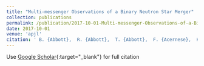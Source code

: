 ```yaml
---
title: "Multi-messenger Observations of a Binary Neutron Star Merger"
collection: publications
permalink: /publication/2017-10-01-Multi-messenger-Observations-of-a-Binary-Neutron-Star-Merger
date: 2017-10-01
venue: 'apjl'
citation: ' B. {Abbott},  R. {Abbott},  T. {Abbott},  F. {Acernese},  K. {Ackley},  C. {Adams},  T. {Adams},  P. {Addesso},  R. {Adhikari},  V. {Adya},  C. {Affeldt},  M. {Afrough},  B. {Agarwal},  M. {Agathos},  K. {Agatsuma},  N. {Aggarwal},  O. {Aguiar},  L. {Aiello},  A. {Ain},  P. {Ajith},  B. {Allen},  G. {Allen},  A. {Allocca},  P. {Altin},  A. {Amato},  A. {Ananyeva},  S. {Anderson},  W. {Anderson},  S. {Angelova},  S. {Antier},  S. {Appert},  K. {Arai},  M. {Araya},  J. {Areeda},  N. {Arnaud},  K. {Arun},  S. {Ascenzi},  G. {Ashton},  M. {Ast},  S. {Aston},  P. {Astone},  D. {Atallah},  P. {Aufmuth},  C. {Aulbert},  K. {AultONeal},  C. {Austin},  A. {Avila-Alvarez},  S. {Babak},  P. {Bacon},  M. {Bader},  S. {Bae},  P. {Baker},  F. {Baldaccini},  G. {Ballardin},  S. {Ballmer},  S. {Banagiri},  J. {Barayoga},  S. {Barclay},  B. {Barish},  D. {Barker},  K. {Barkett},  F. {Barone},  B. {Barr},  L. {Barsotti},  M. {Barsuglia},  D. {Barta},  S. {Barthelmy},  J. {Bartlett},  I. {Bartos},  R. {Bassiri},  A. {Basti},  J. {Batch},  M. {Bawaj},  J. {Bayley},  M. {Bazzan},  B. {B{\&apos;e}csy},  C. {Beer},  M. {Bejger},  I. {Belahcene},  A. {Bell},  B. {Berger},  G. {Bergmann},  J. {Bero},  C. {Berry},  D. {Bersanetti},  A. {Bertolini},  J. {Betzwieser},  S. {Bhagwat},  R. {Bhandare},  I. {Bilenko},  G. {Billingsley},  C. {Billman},  J. {Birch},  R. {Birney},  O. {Birnholtz},  S. {Biscans},  S. {Biscoveanu},  A. {Bisht},  M. {Bitossi},  C. {Biwer},  M. {Bizouard},  J. {Blackburn},  J. {Blackman},  C. {Blair},  D. {Blair},  R. {Blair},  S. {Bloemen},  O. {Bock},  N. {Bode},  M. {Boer},  G. {Bogaert},  A. {Bohe},  F. {Bondu},  E. {Bonilla},  R. {Bonnand},  B. {Boom},  R. {Bork},  V. {Boschi},  S. {Bose},  K. {Bossie},  Y. {Bouffanais},  A. {Bozzi},  C. {Bradaschia},  P. {Brady},  M. {Branchesi},  J. {Brau},  T. {Briant},  A. {Brillet},  M. {Brinkmann},  V. {Brisson},  P. {Brockill},  J. {Broida},  A. {Brooks},  D. {Brown},  D. {Brown},  S. {Brunett},  C. {Buchanan},  A. {Buikema},  T. {Bulik},  H. {Bulten},  A. {Buonanno},  D. {Buskulic},  C. {Buy},  R. {Byer},  M. {Cabero},  L. {Cadonati},  G. {Cagnoli},  C. {Cahillane},  J. {Calder{\&apos;o}n Bustillo},  T. {Callister},  E. {Calloni},  J. {Camp},  M. {Canepa},  P. {Canizares},  K. {Cannon},  H. {Cao},  J. {Cao},  C. {Capano},  E. {Capocasa},  F. {Carbognani},  S. {Caride},  M. {Carney},  J. {Casanueva Diaz},  C. {Casentini},  S. {Caudill},  M. {Cavagli{\`a}},  F. {Cavalier},  R. {Cavalieri},  G. {Cella},  C. {Cepeda},  P. {Cerd{\&apos;a}-Dur{\&apos;a}n},  G. {Cerretani},  E. {Cesarini},  S. {Chamberlin},  M. {Chan},  S. {Chao},  P. {Charlton},  E. {Chase},  E. {Chassande-Mottin},  D. {Chatterjee},  K. {Chatziioannou},  B. {Cheeseboro},  H. {Chen},  X. {Chen},  Y. {Chen},  H. {Cheng},  H. {Chia},  A. {Chincarini},  A. {Chiummo},  T. {Chmiel},  H. {Cho},  M. {Cho},  J. {Chow},  N. {Christensen},  Q. {Chu},  A. {Chua},  S. {Chua},  A. {Chung},  S. {Chung},  G. {Ciani},  R. {Ciolfi},  C. {Cirelli},  A. {Cirone},  F. {Clara},  J. {Clark},  P. {Clearwater},  F. {Cleva},  C. {Cocchieri},  E. {Coccia},  P. {Cohadon},  D. {Cohen},  A. {Colla},  C. {Collette},  L. {Cominsky},  Jr. {Constancio},  L. {Conti},  S. {Cooper},  P. {Corban},  T. {Corbitt},  I. {Cordero-Carri{\&apos;o}n},  K. {Corley},  N. {Cornish},  A. {Corsi},  S. {Cortese},  C. {Costa},  M. {Coughlin},  S. {Coughlin},  J. {Coulon},  S. {Countryman},  P. {Couvares},  P. {Covas},  E. {Cowan},  D. {Coward},  M. {Cowart},  D. {Coyne},  R. {Coyne},  J. {Creighton},  T. {Creighton},  J. {Cripe},  S. {Crowder},  T. {Cullen},  A. {Cumming},  L. {Cunningham},  E. {Cuoco},  T. {Dal Canton},  G. {D{\&apos;a}lya},  S. {Danilishin},  S. {D&apos;Antonio},  K. {Danzmann},  A. {Dasgupta},  C. {Da Silva Costa},  V. {Dattilo},  I. {Dave},  M. {Davier},  D. {Davis},  E. {Daw},  B. {Day},  S. {De},  D. {DeBra},  J. {Degallaix},  M. {De Laurentis},  S. {Del{\&apos;e}glise},  W. {Del Pozzo},  N. {Demos},  T. {Denker},  T. {Dent},  R. {De Pietri},  V. {Dergachev},  R. {De Rosa},  R. {DeRosa},  C. {De Rossi},  R. {DeSalvo},  O. {de Varona},  J. {Devenson},  S. {Dhurandhar},  M. {D{\&apos;\i}az},  L. {Di Fiore},  M. {Di Giovanni},  T. {Di Girolamo},  A. {Di Lieto},  S. {Di Pace},  I. {Di Palma},  F. {Di Renzo},  Z. {Doctor},  V. {Dolique},  F. {Donovan},  K. {Dooley},  S. {Doravari},  I. {Dorrington},  R. {Douglas},  M. {Dovale {\&apos;A}lvarez},  T. {Downes},  M. {Drago},  C. {Dreissigacker},  J. {Driggers},  Z. {Du},  M. {Ducrot},  P. {Dupej},  S. {Dwyer},  T. {Edo},  M. {Edwards},  A. {Effler},  P. {Ehrens},  J. {Eichholz},  S. {Eikenberry},  R. {Eisenstein},  R. {Essick},  D. {Estevez},  Z. {Etienne},  T. {Etzel},  M. {Evans},  T. {Evans},  M. {Factourovich},  V. {Fafone},  H. {Fair},  S. {Fairhurst},  X. {Fan},  S. {Farinon},  B. {Farr},  W. {Farr},  E. {Fauchon-Jones},  M. {Favata},  M. {Fays},  C. {Fee},  H. {Fehrmann},  J. {Feicht},  M. {Fejer},  A. {Fernandez-Galiana},  I. {Ferrante},  E. {Ferreira},  F. {Ferrini},  F. {Fidecaro},  D. {Finstad},  I. {Fiori},  D. {Fiorucci},  M. {Fishbach},  R. {Fisher},  M. {Fitz-Axen},  R. {Flaminio},  M. {Fletcher},  H. {Fong},  J. {Font},  P. {Forsyth},  S. {Forsyth},  J. {Fournier},  S. {Frasca},  F. {Frasconi},  Z. {Frei},  A. {Freise},  R. {Frey},  V. {Frey},  E. {Fries},  P. {Fritschel},  V. {Frolov},  P. {Fulda},  M. {Fyffe},  H. {Gabbard},  B. {Gadre},  S. {Gaebel},  J. {Gair},  L. {Gammaitoni},  M. {Ganija},  S. {Gaonkar},  C. {Garcia-Quiros},  F. {Garufi},  B. {Gateley},  S. {Gaudio},  G. {Gaur},  V. {Gayathri},  N. {Gehrels},  G. {Gemme},  E. {Genin},  A. {Gennai},  D. {George},  J. {George},  L. {Gergely},  V. {Germain},  S. {Ghonge},  Abhirup {Ghosh},  Archisman {Ghosh},  S. {Ghosh},  J. {Giaime},  K. {Giardina},  A. {Giazotto},  K. {Gill},  L. {Glover},  E. {Goetz},  R. {Goetz},  S. {Gomes},  B. {Goncharov},  G. {Gonz{\&apos;a}lez},  J. {Gonzalez Castro},  A. {Gopakumar},  M. {Gorodetsky},  S. {Gossan},  M. {Gosselin},  R. {Gouaty},  A. {Grado},  C. {Graef},  M. {Granata},  A. {Grant},  S. {Gras},  C. {Gray},  G. {Greco},  A. {Green},  E. {Gretarsson},  B. {Griswold},  P. {Groot},  H. {Grote},  S. {Grunewald},  P. {Gruning},  G. {Guidi},  X. {Guo},  A. {Gupta},  M. {Gupta},  K. {Gushwa},  E. {Gustafson},  R. {Gustafson},  O. {Halim},  B. {Hall},  E. {Hall},  E. {Hamilton},  G. {Hammond},  M. {Haney},  M. {Hanke},  J. {Hanks},  C. {Hanna},  M. {Hannam},  O. {Hannuksela},  J. {Hanson},  T. {Hardwick},  J. {Harms},  G. {Harry},  I. {Harry},  M. {Hart},  C. {Haster},  K. {Haughian},  J. {Healy},  A. {Heidmann},  M. {Heintze},  H. {Heitmann},  P. {Hello},  G. {Hemming},  M. {Hendry},  I. {Heng},  J. {Hennig},  A. {Heptonstall},  M. {Heurs},  S. {Hild},  T. {Hinderer},  D. {Hoak},  D. {Hofman},  K. {Holt},  D. {Holz},  P. {Hopkins},  C. {Horst},  J. {Hough},  E. {Houston},  E. {Howell},  A. {Hreibi},  Y. {Hu},  E. {Huerta},  D. {Huet},  B. {Hughey},  S. {Husa},  S. {Huttner},  T. {Huynh-Dinh},  N. {Indik},  R. {Inta},  G. {Intini},  H. {Isa},  J. {Isac},  M. {Isi},  B. {Iyer},  K. {Izumi},  T. {Jacqmin},  K. {Jani},  P. {Jaranowski},  S. {Jawahar},  F. {Jim{\&apos;e}nez-Forteza},  W. {Johnson},  D. {Jones},  R. {Jones},  R. {Jonker},  L. {Ju},  J. {Junker},  C. {Kalaghatgi},  V. {Kalogera},  B. {Kamai},  S. {Kandhasamy},  G. {Kang},  J. {Kanner},  S. {Kapadia},  S. {Karki},  K. {Karvinen},  M. {Kasprzack},  M. {Katolik},  E. {Katsavounidis},  W. {Katzman},  S. {Kaufer},  K. {Kawabe},  F. {K{\&apos;e}f{\&apos;e}lian},  D. {Keitel},  A. {Kemball},  R. {Kennedy},  C. {Kent},  J. {Key},  F. {Khalili},  I. {Khan},  S. {Khan},  Z. {Khan},  E. {Khazanov},  N. {Kijbunchoo},  Chunglee {Kim},  J. {Kim},  K. {Kim},  W. {Kim},  W. {Kim},  Y. {Kim},  S. {Kimbrell},  E. {King},  P. {King},  M. {Kinley-Hanlon},  R. {Kirchhoff},  J. {Kissel},  L. {Kleybolte},  S. {Klimenko},  T. {Knowles},  P. {Koch},  S. {Koehlenbeck},  S. {Koley},  V. {Kondrashov},  A. {Kontos},  M. {Korobko},  W. {Korth},  I. {Kowalska},  D. {Kozak},  C. {Kr{\&quot;a}mer},  V. {Kringel},  B. {Krishnan},  A. {Kr{\&apos;o}lak},  G. {Kuehn},  P. {Kumar},  R. {Kumar},  S. {Kumar},  L. {Kuo},  A. {Kutynia},  S. {Kwang},  B. {Lackey},  K. {Lai},  M. {Landry},  R. {Lang},  J. {Lange},  B. {Lantz},  R. {Lanza},  S. {Larson},  A. {Lartaux-Vollard},  P. {Lasky},  M. {Laxen},  A. {Lazzarini},  C. {Lazzaro},  P. {Leaci},  S. {Leavey},  C. {Lee},  H. {Lee},  H. {Lee},  H. {Lee},  K. {Lee},  J. {Lehmann},  A. {Lenon},  M. {Leonardi},  N. {Leroy},  N. {Letendre},  Y. {Levin},  T. {Li},  S. {Linker},  T. {Littenberg},  J. {Liu},  R. {Lo},  N. {Lockerbie},  L. {London},  J. {Lord},  M. {Lorenzini},  V. {Loriette},  M. {Lormand},  G. {Losurdo},  J. {Lough},  C. {Lousto},  G. {Lovelace},  H. {L{\&quot;u}ck},  D. {Lumaca},  A. {Lundgren},  R. {Lynch},  Y. {Ma},  R. {Macas},  S. {Macfoy},  B. {Machenschalk},  M. {MacInnis},  D. {Macleod},  I. {Maga{\~n}a Hernandez},  F. {Maga{\~n}a-Sandoval},  L. {Maga{\~n}a Zertuche},  R. {Magee},  E. {Majorana},  I. {Maksimovic},  N. {Man},  V. {Mandic},  V. {Mangano},  G. {Mansell},  M. {Manske},  M. {Mantovani},  F. {Marchesoni},  F. {Marion},  S. {M{\&apos;a}rka},  Z. {M{\&apos;a}rka},  C. {Markakis},  A. {Markosyan},  A. {Markowitz},  E. {Maros},  A. {Marquina},  P. {Marsh},  F. {Martelli},  L. {Martellini},  I. {Martin},  R. {Martin},  D. {Martynov},  K. {Mason},  E. {Massera},  A. {Masserot},  T. {Massinger},  M. {Masso-Reid},  S. {Mastrogiovanni},  A. {Matas},  F. {Matichard},  L. {Matone},  N. {Mavalvala},  N. {Mazumder},  R. {McCarthy},  D. {McClelland},  S. {McCormick},  L. {McCuller},  S. {McGuire},  G. {McIntyre},  J. {McIver},  D. {McManus},  L. {McNeill},  T. {McRae},  S. {McWilliams},  D. {Meacher},  G. {Meadors},  M. {Mehmet},  J. {Meidam},  E. {Mejuto-Villa},  A. {Melatos},  G. {Mendell},  R. {Mercer},  E. {Merilh},  M. {Merzougui},  S. {Meshkov},  C. {Messenger},  C. {Messick},  R. {Metzdorff},  P. {Meyers},  H. {Miao},  C. {Michel},  H. {Middleton},  E. {Mikhailov},  L. {Milano},  A. {Miller},  B. {Miller},  J. {Miller},  M. {Millhouse},  M. {Milovich-Goff},  O. {Minazzoli},  Y. {Minenkov},  J. {Ming},  C. {Mishra},  S. {Mitra},  V. {Mitrofanov},  G. {Mitselmakher},  R. {Mittleman},  D. {Moffa},  A. {Moggi},  K. {Mogushi},  M. {Mohan},  S. {Mohapatra},  M. {Montani},  C. {Moore},  D. {Moraru},  G. {Moreno},  S. {Morriss},  B. {Mours},  C. {Mow-Lowry},  G. {Mueller},  A. {Muir},  Arunava {Mukherjee},  D. {Mukherjee},  S. {Mukherjee},  N. {Mukund},  A. {Mullavey},  J. {Munch},  E. {Mu{\~n}iz},  M. {Muratore},  P. {Murray},  K. {Napier},  I. {Nardecchia},  L. {Naticchioni},  R. {Nayak},  J. {Neilson},  G. {Nelemans},  T. {Nelson},  M. {Nery},  A. {Neunzert},  L. {Nevin},  J. {Newport},  G. {Newton},  K. {Ng},  P. {Nguyen},  T. {Nguyen},  D. {Nichols},  A. {Nielsen},  S. {Nissanke},  A. {Nitz},  A. {Noack},  F. {Nocera},  D. {Nolting},  C. {North},  L. {Nuttall},  J. {Oberling},  G. {O&apos;Dea},  G. {Ogin},  J. {Oh},  S. {Oh},  F. {Ohme},  M. {Okada},  M. {Oliver},  P. {Oppermann},  Richard {Oram},  B. {O&apos;Reilly},  R. {Ormiston},  L. {Ortega},  R. {O&apos;Shaughnessy},  S. {Ossokine},  D. {Ottaway},  H. {Overmier},  B. {Owen},  A. {Pace},  J. {Page},  M. {Page},  A. {Pai},  S. {Pai},  J. {Palamos},  O. {Palashov},  C. {Palomba},  A. {Pal-Singh},  Howard {Pan},  Huang-Wei {Pan},  B. {Pang},  P. {Pang},  C. {Pankow},  F. {Pannarale},  B. {Pant},  F. {Paoletti},  A. {Paoli},  M. {Papa},  A. {Parida},  W. {Parker},  D. {Pascucci},  A. {Pasqualetti},  R. {Passaquieti},  D. {Passuello},  M. {Patil},  B. {Patricelli},  B. {Pearlstone},  M. {Pedraza},  R. {Pedurand},  L. {Pekowsky},  A. {Pele},  S. {Penn},  C. {Perez},  A. {Perreca},  L. {Perri},  H. {Pfeiffer},  M. {Phelps},  O. {Piccinni},  M. {Pichot},  F. {Piergiovanni},  V. {Pierro},  G. {Pillant},  L. {Pinard},  I. {Pinto},  M. {Pirello},  M. {Pitkin},  M. {Poe},  R. {Poggiani},  P. {Popolizio},  E. {Porter},  A. {Post},  J. {Powell},  J. {Prasad},  J. {Pratt},  G. {Pratten},  V. {Predoi},  T. {Prestegard},  L. {Price},  M. {Prijatelj},  M. {Principe},  S. {Privitera},  G. {Prodi},  L. {Prokhorov},  O. {Puncken},  M. {Punturo},  P. {Puppo},  M. {P{\&quot;u}rrer},  H. {Qi},  V. {Quetschke},  E. {Quintero},  R. {Quitzow-James},  F. {Raab},  D. {Rabeling},  H. {Radkins},  P. {Raffai},  S. {Raja},  C. {Rajan},  B. {Rajbhandari},  M. {Rakhmanov},  K. {Ramirez},  A. {Ramos-Buades},  P. {Rapagnani},  V. {Raymond},  M. {Razzano},  J. {Read},  T. {Regimbau},  L. {Rei},  S. {Reid},  D. {Reitze},  W. {Ren},  S. {Reyes},  F. {Ricci},  P. {Ricker},  S. {Rieger},  K. {Riles},  M. {Rizzo},  N. {Robertson},  R. {Robie},  F. {Robinet},  A. {Rocchi},  L. {Rolland},  J. {Rollins},  V. {Roma},  R. {Romano},  C. {Romel},  J. {Romie},  D. {Rosi{\&apos;n}ska},  M. {Ross},  S. {Rowan},  A. {R{\&quot;u}diger},  P. {Ruggi},  G. {Rutins},  K. {Ryan},  S. {Sachdev},  T. {Sadecki},  L. {Sadeghian},  M. {Sakellariadou},  L. {Salconi},  M. {Saleem},  F. {Salemi},  A. {Samajdar},  L. {Sammut},  L. {Sampson},  E. {Sanchez},  L. {Sanchez},  N. {Sanchis-Gual},  V. {Sandberg},  J. {Sanders},  B. {Sassolas},  B. {Sathyaprakash},  P. {Saulson},  O. {Sauter},  R. {Savage},  A. {Sawadsky},  P. {Schale},  M. {Scheel},  J. {Scheuer},  J. {Schmidt},  P. {Schmidt},  R. {Schnabel},  R. {Schofield},  A. {Sch{\&quot;o}nbeck},  E. {Schreiber},  D. {Schuette},  B. {Schulte},  B. {Schutz},  S. {Schwalbe},  J. {Scott},  S. {Scott},  E. {Seidel},  D. {Sellers},  A. {Sengupta},  D. {Sentenac},  V. {Sequino},  A. {Sergeev},  D. {Shaddock},  T. {Shaffer},  A. {Shah},  M. {Shahriar},  M. {Shaner},  L. {Shao},  B. {Shapiro},  P. {Shawhan},  A. {Sheperd},  D. {Shoemaker},  D. {Shoemaker},  K. {Siellez},  X. {Siemens},  M. {Sieniawska},  D. {Sigg},  A. {Silva},  L. {Singer},  A. {Singh},  A. {Singhal},  A. {Sintes},  B. {Slagmolen},  B. {Smith},  J. {Smith},  R. {Smith},  S. {Somala},  E. {Son},  J. {Sonnenberg},  B. {Sorazu},  F. {Sorrentino},  T. {Souradeep},  A. {Spencer},  A. {Srivastava},  K. {Staats},  A. {Staley},  M. {Steinke},  J. {Steinlechner},  S. {Steinlechner},  D. {Steinmeyer},  S. {Stevenson},  R. {Stone},  D. {Stops},  K. {Strain},  G. {Stratta},  S. {Strigin},  A. {Strunk},  R. {Sturani},  A. {Stuver},  T. {Summerscales},  L. {Sun},  S. {Sunil},  J. {Suresh},  P. {Sutton},  B. {Swinkels},  M. {Szczepa{\&apos;n}czyk},  M. {Tacca},  S. {Tait},  C. {Talbot},  D. {Talukder},  D. {Tanner},  M. {T{\&apos;a}pai},  A. {Taracchini},  J. {Tasson},  J. {Taylor},  R. {Taylor},  S. {Tewari},  T. {Theeg},  F. {Thies},  E. {Thomas},  M. {Thomas},  P. {Thomas},  K. {Thorne},  K. {Thorne},  E. {Thrane},  S. {Tiwari},  V. {Tiwari},  K. {Tokmakov},  K. {Toland},  M. {Tonelli},  Z. {Tornasi},  A. {Torres-Forn{\&apos;e}},  C. {Torrie},  D. {T{\&quot;o}yr{\&quot;a}},  F. {Travasso},  G. {Traylor},  J. {Trinastic},  M. {Tringali},  L. {Trozzo},  K. {Tsang},  M. {Tse},  R. {Tso},  L. {Tsukada},  D. {Tsuna},  D. {Tuyenbayev},  K. {Ueno},  D. {Ugolini},  C. {Unnikrishnan},  A. {Urban},  S. {Usman},  H. {Vahlbruch},  G. {Vajente},  G. {Valdes},  N. {van Bakel},  M. {van Beuzekom},  J. {van den Brand},  C. {Van Den Broeck},  D. {Vander-Hyde},  L. {van der Schaaf},  J. {van Heijningen},  A. {van Veggel},  M. {Vardaro},  V. {Varma},  S. {Vass},  M. {Vas{\&apos;u}th},  A. {Vecchio},  G. {Vedovato},  J. {Veitch},  P. {Veitch},  K. {Venkateswara},  G. {Venugopalan},  D. {Verkindt},  F. {Vetrano},  A. {Vicer{\&apos;e}},  A. {Viets},  S. {Vinciguerra},  D. {Vine},  J. {Vinet},  S. {Vitale},  T. {Vo},  H. {Vocca},  C. {Vorvick},  S. {Vyatchanin},  A. {Wade},  L. {Wade},  M. {Wade},  R. {Walet},  M. {Walker},  L. {Wallace},  S. {Walsh},  G. {Wang},  H. {Wang},  J. {Wang},  W. {Wang},  Y. {Wang},  R. {Ward},  J. {Warner},  M. {Was},  J. {Watchi},  B. {Weaver},  L. {Wei},  M. {Weinert},  A. {Weinstein},  R. {Weiss},  L. {Wen},  E. {Wessel},  P. {Wessels},  J. {Westerweck},  T. {Westphal},  K. {Wette},  J. {Whelan},  S. {Whitcomb},  B. {Whiting},  C. {Whittle},  D. {Wilken},  D. {Williams},  R. {Williams},  A. {Williamson},  J. {Willis},  B. {Willke},  M. {Wimmer},  W. {Winkler},  C. {Wipf},  H. {Wittel},  G. {Woan},  J. {Woehler},  J. {Wofford},  K. {Wong},  J. {Worden},  J. {Wright},  D. {Wu},  D. {Wysocki},  S. {Xiao},  H. {Yamamoto},  C. {Yancey},  L. {Yang},  M. {Yap},  M. {Yazback},  Hang {Yu},  Haocun {Yu},  M. {Yvert},  A. {Zadro{\.z}ny},  M. {Zanolin},  T. {Zelenova},  J. {Zendri},  M. {Zevin},  L. {Zhang},  M. {Zhang},  T. {Zhang},  Y. {Zhang},  C. {Zhao},  M. {Zhou},  Z. {Zhou},  S. {Zhu},  X. {Zhu},  A. {Zimmerman},  M. {Zucker},  J. {Zweizig},  C. {Wilson-Hodge},  E. {Bissaldi},  L. {Blackburn},  M. {Briggs},  E. {Burns},  W. {Cleveland},  V. {Connaughton},  M. {Gibby},  M. {Giles},  A. {Goldstein},  R. {Hamburg},  P. {Jenke},  C. {Hui},  R. {Kippen},  D. {Kocevski},  S. {McBreen},  C. {Meegan},  W. {Paciesas},  S. {Poolakkil},  R. {Preece},  J. {Racusin},  O. {Roberts},  M. {Stanbro},  P. {Veres},  A. {von Kienlin},  Fermi {GBM},  V. {Savchenko},  C. {Ferrigno},  E. {Kuulkers},  A. {Bazzano},  E. {Bozzo},  S. {Brandt},  J. {Chenevez},  T. {Courvoisier},  R. {Diehl},  A. {Domingo},  L. {Hanlon},  E. {Jourdain},  P. {Laurent},  F. {Lebrun},  A. {Lutovinov},  A. {Martin-Carrillo},  S. {Mereghetti},  L. {Natalucci},  J. {Rodi},  J. {Roques},  R. {Sunyaev},  P. {Ubertini},  M. {Aartsen},  M. {Ackermann},  J. {Adams},  J. {Aguilar},  M. {Ahlers},  M. {Ahrens},  I. {Samarai},  D. {Altmann},  K. {Andeen},  T. {Anderson},  I. {Ansseau},  G. {Anton},  C. {Arg{\&quot;u}elles},  J. {Auffenberg},  S. {Axani},  H. {Bagherpour},  X. {Bai},  J. {Barron},  S. {Barwick},  V. {Baum},  R. {Bay},  J. {Beatty},  J. {Becker Tjus},  E. {Bernardini},  D. {Besson},  G. {Binder},  D. {Bindig},  E. {Blaufuss},  S. {Blot},  C. {Bohm},  M. {B{\&quot;o}rner},  F. {Bos},  D. {Bose},  S. {B{\&quot;o}ser},  O. {Botner},  E. {Bourbeau},  J. {Bourbeau},  F. {Bradascio},  J. {Braun},  L. {Brayeur},  M. {Brenzke},  H. {Bretz},  S. {Bron},  J. {Brostean-Kaiser},  A. {Burgman},  T. {Carver},  J. {Casey},  M. {Casier},  E. {Cheung},  D. {Chirkin},  A. {Christov},  K. {Clark},  L. {Classen},  S. {Coenders},  G. {Collin},  J. {Conrad},  D. {Cowen},  R. {Cross},  M. {Day},  J. {de Andr{\&apos;e}},  C. {De Clercq},  J. {DeLaunay},  H. {Dembinski},  S. {De Ridder},  P. {Desiati},  K. {de Vries},  G. {de Wasseige},  M. {de With},  T. {DeYoung},  J. {D{\&apos;\i}az-V{\&apos;e}lez},  V. {di Lorenzo},  H. {Dujmovic},  J. {Dumm},  M. {Dunkman},  E. {Dvorak},  B. {Eberhardt},  T. {Ehrhardt},  B. {Eichmann},  P. {Eller},  P. {Evenson},  S. {Fahey},  A. {Fazely},  J. {Felde},  K. {Filimonov},  C. {Finley},  S. {Flis},  A. {Franckowiak},  E. {Friedman},  T. {Fuchs},  T. {Gaisser},  J. {Gallagher},  L. {Gerhardt},  K. {Ghorbani},  W. {Giang},  T. {Glauch},  T. {Gl{\&quot;u}senkamp},  A. {Goldschmidt},  J. {Gonzalez},  D. {Grant},  Z. {Griffith},  C. {Haack},  A. {Hallgren},  F. {Halzen},  K. {Hanson},  D. {Hebecker},  D. {Heereman},  K. {Helbing},  R. {Hellauer},  S. {Hickford},  J. {Hignight},  G. {Hill},  K. {Hoffman},  R. {Hoffmann},  B. {Hokanson-Fasig},  K. {Hoshina},  F. {Huang},  M. {Huber},  K. {Hultqvist},  M. {H{\&quot;u}nnefeld},  S. {In},  A. {Ishihara},  E. {Jacobi},  G. {Japaridze},  M. {Jeong},  K. {Jero},  B. {Jones},  P. {Kalaczynski},  W. {Kang},  A. {Kappes},  T. {Karg},  A. {Karle},  M. {Kauer},  A. {Keivani},  J. {Kelley},  A. {Kheirandish},  J. {Kim},  M. {Kim},  T. {Kintscher},  J. {Kiryluk},  T. {Kittler},  S. {Klein},  G. {Kohnen},  R. {Koirala},  H. {Kolanoski},  L. {K{\&quot;o}pke},  C. {Kopper},  S. {Kopper},  J. {Koschinsky},  D. {Koskinen},  M. {Kowalski},  K. {Krings},  M. {Kroll},  G. {Kr{\&quot;u}ckl},  J. {Kunnen},  S. {Kunwar},  N. {Kurahashi},  T. {Kuwabara},  A. {Kyriacou},  M. {Labare},  J. {Lanfranchi},  M. {Larson},  F. {Lauber},  M. {Lesiak-Bzdak},  M. {Leuermann},  Q. {Liu},  L. {Lu},  J. {L{\&quot;u}nemann},  W. {Luszczak},  J. {Madsen},  G. {Maggi},  K. {Mahn},  S. {Mancina},  R. {Maruyama},  K. {Mase},  R. {Maunu},  F. {McNally},  K. {Meagher},  M. {Medici},  M. {Meier},  T. {Menne},  G. {Merino},  T. {Meures},  S. {Miarecki},  J. {Micallef},  G. {Moment{\&apos;e}},  T. {Montaruli},  R. {Moore},  M. {Moulai},  R. {Nahnhauer},  P. {Nakarmi},  U. {Naumann},  G. {Neer},  H. {Niederhausen},  S. {Nowicki},  D. {Nygren},  A. {Obertacke Pollmann},  A. {Olivas},  A. {O&apos;Murchadha},  T. {Palczewski},  H. {Pandya},  D. {Pankova},  P. {Peiffer},  J. {Pepper},  C. {P{\&apos;e}rez de los Heros},  D. {Pieloth},  E. {Pinat},  P. {Price},  G. {Przybylski},  C. {Raab},  L. {R{\&quot;a}del},  M. {Rameez},  K. {Rawlins},  I. {Rea},  R. {Reimann},  B. {Relethford},  M. {Relich},  E. {Resconi},  W. {Rhode},  M. {Richman},  S. {Robertson},  M. {Rongen},  C. {Rott},  T. {Ruhe},  D. {Ryckbosch},  D. {Rysewyk},  T. {S{\&quot;a}lzer},  S. {Sanchez Herrera},  A. {Sandrock},  J. {Sandroos},  M. {Santander},  S. {Sarkar},  S. {Sarkar},  K. {Satalecka},  P. {Schlunder},  T. {Schmidt},  A. {Schneider},  S. {Schoenen},  S. {Sch{\&quot;o}neberg},  L. {Schumacher},  D. {Seckel},  S. {Seunarine},  J. {Soedingrekso},  D. {Soldin},  M. {Song},  G. {Spiczak},  C. {Spiering},  J. {Stachurska},  M. {Stamatikos},  T. {Stanev},  A. {Stasik},  J. {Stettner},  A. {Steuer},  T. {Stezelberger},  R. {Stokstad},  A. {St{\&quot;o}ssl},  N. {Strotjohann},  T. {Stuttard},  G. {Sullivan},  M. {Sutherland},  I. {Taboada},  J. {Tatar},  F. {Tenholt},  S. {Ter-Antonyan},  A. {Terliuk},  G. {Te{\v{s}}i{\&apos;c}},  S. {Tilav},  P. {Toale},  M. {Tobin},  S. {Toscano},  D. {Tosi},  M. {Tselengidou},  C. {Tung},  A. {Turcati},  C. {Turley},  B. {Ty},  E. {Unger},  M. {Usner},  J. {Vandenbroucke},  W. {Van Driessche},  N. {van Eijndhoven},  S. {Vanheule},  J. {van Santen},  M. {Vehring},  E. {Vogel},  M. {Vraeghe},  C. {Walck},  A. {Wallace},  M. {Wallraff},  F. {Wandler},  N. {Wandkowsky},  A. {Waza},  C. {Weaver},  M. {Weiss},  C. {Wendt},  J. {Werthebach},  B. {Whelan},  K. {Wiebe},  C. {Wiebusch},  L. {Wille},  D. {Williams},  L. {Wills},  M. {Wolf},  T. {Wood},  E. {Woolsey},  K. {Woschnagg},  D. {Xu},  X. {Xu},  Y. {Xu},  J. {Yanez},  G. {Yodh},  S. {Yoshida},  T. {Yuan},  M. {Zoll},  A. {Balasubramanian},  S. {Mate},  V. {Bhalerao},  D. {Bhattacharya},  A. {Vibhute},  G. {Dewangan},  A. {Rao},  S. {Vadawale},  D. {Svinkin},  K. {Hurley},  R. {Aptekar},  D. {Frederiks},  S. {Golenetskii},  A. {Kozlova},  A. {Lysenko},  Ph. {Oleynik},  A. {Tsvetkova},  M. {Ulanov},  T. {Cline},  T. {Li},  S. {Xiong},  S. {Zhang},  F. {Lu},  L. {Song},  X. {Cao},  Z. {Chang},  G. {Chen},  L. {Chen},  T. {Chen},  Y. {Chen},  Y. {Chen},  Y. {Chen},  W. {Cui},  W. {Cui},  J. {Deng},  Y. {Dong},  Y. {Du},  M. {Fu},  G. {Gao},  H. {Gao},  M. {Gao},  M. {Ge},  Y. {Gu},  J. {Guan},  C. {Guo},  D. {Han},  W. {Hu},  Y. {Huang},  J. {Huo},  S. {Jia},  L. {Jiang},  W. {Jiang},  J. {Jin},  Y. {Jin},  B. {Li},  C. {Li},  G. {Li},  M. {Li},  W. {Li},  X. {Li},  X. {Li},  X. {Li},  Y. {Li},  Z. {Li},  Z. {Li},  X. {Liang},  J. {Liao},  C. {Liu},  G. {Liu},  H. {Liu},  S. {Liu},  X. {Liu},  Y. {Liu},  Y. {Liu},  B. {Lu},  X. {Lu},  T. {Luo},  X. {Ma},  B. {Meng},  Y. {Nang},  J. {Nie},  G. {Ou},  J. {Qu},  N. {Sai},  L. {Sun},  Y. {Tan},  L. {Tao},  W. {Tao},  Y. {Tuo},  G. {Wang},  H. {Wang},  J. {Wang},  W. {Wang},  Y. {Wang},  X. {Wen},  B. {Wu},  M. {Wu},  G. {Xiao},  H. {Xu},  Y. {Xu},  L. {Yan},  J. {Yang},  S. {Yang},  Y. {Yang},  A. {Zhang},  C. {Zhang},  C. {Zhang},  F. {Zhang},  H. {Zhang},  J. {Zhang},  Q. {Zhang},  S. {Zhang},  T. {Zhang},  W. {Zhang},  W. {Zhang},  W. {Zhang},  Y. {Zhang},  Y. {Zhang},  Y. {Zhang},  Y. {Zhang},  Z. {Zhang},  Z. {Zhang},  H. {Zhao},  J. {Zhao},  X. {Zhao},  S. {Zheng},  Y. {Zhu},  Y. {Zhu},  C. {Zou},  A. {Albert},  M. {Andr{\&apos;e}},  M. {Anghinolfi},  M. {Ardid},  J. {Aubert},  J. {Aublin},  T. {Avgitas},  B. {Baret},  J. {Barrios-Mart{\&apos;\i}},  S. {Basa},  B. {Belhorma},  V. {Bertin},  S. {Biagi},  R. {Bormuth},  S. {Bourret},  M. {Bouwhuis},  H. {Br{\^a}nza{\c{s}}},  R. {Bruijn},  J. {Brunner},  J. {Busto},  A. {Capone},  L. {Caramete},  J. {Carr},  S. {Celli},  R. {Cherkaoui El Moursli},  T. {Chiarusi},  M. {Circella},  J. {Coelho},  A. {Coleiro},  R. {Coniglione},  H. {Costantini},  P. {Coyle},  A. {Creusot},  A. {D{\&apos;\i}az},  A. {Deschamps},  G. {De Bonis},  C. {Distefano},  I. {Di Palma},  A. {Domi},  C. {Donzaud},  D. {Dornic},  D. {Drouhin},  T. {Eberl},  I. {El Bojaddaini},  N. {El Khayati},  D. {Els{\&quot;a}sser},  A. {Enzenh{\&quot;o}fer},  A. {Ettahiri},  F. {Fassi},  I. {Felis},  L. {Fusco},  P. {Gay},  V. {Giordano},  H. {Glotin},  T. {Gr{\&apos;e}goire},  R. {Ruiz},  K. {Graf},  S. {Hallmann},  H. {van Haren},  A. {Heijboer},  Y. {Hello},  J. {Hern{\&apos;a}ndez-Rey},  J. {H{\&quot;o}ssl},  J. {Hofest{\&quot;a}dt},  C. {Hugon},  G. {Illuminati},  C. {James},  M. {de Jong},  M. {Jongen},  M. {Kadler},  O. {Kalekin},  U. {Katz},  D. {Kiessling},  A. {Kouchner},  M. {Kreter},  I. {Kreykenbohm},  V. {Kulikovskiy},  C. {Lachaud},  R. {Lahmann},  D. {Lef{\`e}vre},  E. {Leonora},  M. {Lotze},  S. {Loucatos},  M. {Marcelin},  A. {Margiotta},  A. {Marinelli},  J. {Mart{\&apos;\i}nez-Mora},  R. {Mele},  K. {Melis},  T. {Michael},  P. {Migliozzi},  A. {Moussa},  S. {Navas},  E. {Nezri},  M. {Organokov},  G. {P{\u{a}}v{\u{a}}la{\c{s}}},  C. {Pellegrino},  C. {Perrina},  P. {Piattelli},  V. {Popa},  T. {Pradier},  L. {Quinn},  C. {Racca},  G. {Riccobene},  A. {S{\&apos;a}nchez-Losa},  M. {Salda{\~n}a},  I. {Salvadori},  D. {Samtleben},  M. {Sanguineti},  P. {Sapienza},  C. {Sieger},  M. {Spurio},  Th. {Stolarczyk},  M. {Taiuti},  Y. {Tayalati},  A. {Trovato},  D. {Turpin},  C. {T{\&quot;o}nnis},  B. {Vallage},  V. {Van Elewyck},  F. {Versari},  D. {Vivolo},  A. {Vizzoca},  J. {Wilms},  J. {Zornoza},  J. {Z{\&apos;u}{\~n}iga},  A. {Beardmore},  A. {Breeveld},  D. {Burrows},  S. {Cenko},  G. {Cusumano},  A. {D&apos;A{\`\i}},  M. {de Pasquale},  S. {Emery},  P. {Evans},  P. {Giommi},  C. {Gronwall},  J. {Kennea},  H. {Krimm},  N. {Kuin},  A. {Lien},  F. {Marshall},  A. {Melandri},  J. {Nousek},  S. {Oates},  J. {Osborne},  C. {Pagani},  K. {Page},  D. {Palmer},  M. {Perri},  M. {Siegel},  B. {Sbarufatti},  G. {Tagliaferri},  A. {Tohuvavohu},  M. {Tavani},  F. {Verrecchia},  A. {Bulgarelli},  Y. {Evangelista},  L. {Pacciani},  M. {Feroci},  C. {Pittori},  A. {Giuliani},  E. {Del Monte},  I. {Donnarumma},  A. {Argan},  A. {Trois},  A. {Ursi},  M. {Cardillo},  G. {Piano},  F. {Longo},  F. {Lucarelli},  P. {Munar-Adrover},  F. {Fuschino},  C. {Labanti},  M. {Marisaldi},  G. {Minervini},  V. {Fioretti},  N. {Parmiggiani},  F. {Gianotti},  M. {Trifoglio},  G. {Di Persio},  L. {Antonelli},  G. {Barbiellini},  P. {Caraveo},  P. {Cattaneo},  E. {Costa},  S. {Colafrancesco},  F. {D&apos;Amico},  A. {Ferrari},  A. {Morselli},  F. {Paoletti},  P. {Picozza},  M. {Pilia},  A. {Rappoldi},  P. {Soffitta},  S. {Vercellone},  R. {Foley},  D. {Coulter},  C. {Kilpatrick},  M. {Drout},  A. {Piro},  B. {Shappee},  M. {Siebert},  J. {Simon},  N. {Ulloa},  D. {Kasen},  B. {Madore},  A. {Murguia-Berthier},  Y. {Pan},  J. {Prochaska},  E. {Ramirez-Ruiz},  A. {Rest},  C. {Rojas-Bravo},  E. {Berger},  M. {Soares-Santos},  J. {Annis},  K. {Alexander},  S. {Allam},  E. {Balbinot},  P. {Blanchard},  D. {Brout},  R. {Butler},  R. {Chornock},  E. {Cook},  P. {Cowperthwaite},  H. {Diehl},  A. {Drlica-Wagner},  M. {Drout},  F. {Durret},  T. {Eftekhari},  D. {Finley},  W. {Fong},  J. {Frieman},  C. {Fryer},  J. {Garc{\&apos;\i}a-Bellido},  R. {Gruendl},  W. {Hartley},  K. {Herner},  R. {Kessler},  H. {Lin},  P. {Lopes},  A. {Louren{\c{c}}o},  R. {Margutti},  J. {Marshall},  T. {Matheson},  G. {Medina},  B. {Metzger},  R. {Mu{\~n}oz},  J. {Muir},  M. {Nicholl},  P. {Nugent},  A. {Palmese},  F. {Paz-Chinch{\&apos;o}n},  E. {Quataert},  M. {Sako},  M. {Sauseda},  D. {Schlegel},  D. {Scolnic},  L. {Secco},  N. {Smith},  F. {Sobreira},  V. {Villar},  A. {Vivas},  W. {Wester},  P. {Williams},  B. {Yanny},  A. {Zenteno},  Y. {Zhang},  T. {Abbott},  M. {Banerji},  K. {Bechtol},  A. {Benoit-L{\&apos;e}vy},  E. {Bertin},  D. {Brooks},  E. {Buckley-Geer},  D. {Burke},  D. {Capozzi},  A. {Carnero Rosell},  M. {Carrasco Kind},  F. {Castander},  M. {Crocce},  C. {Cunha},  C. {D&apos;Andrea},  L. {da Costa},  C. {Davis},  D. {DePoy},  S. {Desai},  J. {Dietrich},  T. {Eifler},  E. {Fernandez},  B. {Flaugher},  P. {Fosalba},  E. {Gaztanaga},  D. {Gerdes},  T. {Giannantonio},  D. {Goldstein},  D. {Gruen},  J. {Gschwend},  G. {Gutierrez},  K. {Honscheid},  D. {James},  T. {Jeltema},  M. {Johnson},  M. {Johnson},  S. {Kent},  E. {Krause},  R. {Kron},  K. {Kuehn},  O. {Lahav},  M. {Lima},  M. {Maia},  M. {March},  P. {Martini},  R. {McMahon},  F. {Menanteau},  C. {Miller},  R. {Miquel},  J. {Mohr},  R. {Nichol},  R. {Ogando},  A. {Plazas},  A. {Romer},  A. {Roodman},  E. {Rykoff},  E. {Sanchez},  V. {Scarpine},  R. {Schindler},  M. {Schubnell},  I. {Sevilla-Noarbe},  E. {Sheldon},  M. {Smith},  R. {Smith},  A. {Stebbins},  E. {Suchyta},  M. {Swanson},  G. {Tarle},  R. {Thomas},  M. {Troxel},  D. {Tucker},  V. {Vikram},  A. {Walker},  R. {Wechsler},  J. {Weller},  J. {Carlin},  M. {Gill},  T. {Li},  J. {Marriner},  E. {Neilsen},  J. {Haislip},  V. {Kouprianov},  D. {Reichart},  D. {Sand},  L. {Tartaglia},  S. {Valenti},  S. {Yang},  S. {Benetti},  E. {Brocato},  S. {Campana},  E. {Cappellaro},  S. {Covino},  P. {D&apos;Avanzo},  V. {D&apos;Elia},  F. {Getman},  G. {Ghirlanda},  G. {Ghisellini},  L. {Limatola},  L. {Nicastro},  E. {Palazzi},  E. {Pian},  S. {Piranomonte},  A. {Possenti},  A. {Rossi},  O. {Salafia},  L. {Tomasella},  L. {Amati},  L. {Antonelli},  M. {Bernardini},  F. {Bufano},  M. {Capaccioli},  P. {Casella},  M. {Dadina},  G. {De Cesare},  A. {Di Paola},  G. {Giuffrida},  A. {Giunta},  G. {Israel},  M. {Lisi},  E. {Maiorano},  M. {Mapelli},  N. {Masetti},  A. {Pescalli},  L. {Pulone},  R. {Salvaterra},  P. {Schipani},  M. {Spera},  A. {Stamerra},  L. {Stella},  V. {Testa},  M. {Turatto},  D. {Vergani},  G. {Aresu},  M. {Bachetti},  F. {Buffa},  M. {Burgay},  M. {Buttu},  T. {Caria},  E. {Carretti},  V. {Casasola},  P. {Castangia},  G. {Carboni},  S. {Casu},  R. {Concu},  A. {Corongiu},  G. {Deiana},  E. {Egron},  A. {Fara},  F. {Gaudiomonte},  V. {Gusai},  A. {Ladu},  S. {Loru},  S. {Leurini},  L. {Marongiu},  A. {Melis},  G. {Melis},  Carlo {Migoni},  Sabrina {Milia},  Alessandro {Navarrini},  A. {Orlati},  P. {Ortu},  S. {Palmas},  A. {Pellizzoni},  D. {Perrodin},  T. {Pisanu},  S. {Poppi},  S. {Righini},  A. {Saba},  G. {Serra},  M. {Serrau},  M. {Stagni},  G. {Surcis},  V. {Vacca},  G. {Vargiu},  L. {Hunt},  Z. {Jin},  S. {Klose},  C. {Kouveliotou},  P. {Mazzali},  P. {M{\o}ller},  L. {Nava},  T. {Piran},  J. {Selsing},  S. {Vergani},  K. {Wiersema},  K. {Toma},  A. {Higgins},  C. {Mundell},  S. {di Serego Alighieri},  D. {G{\&apos;o}tz},  W. {Gao},  A. {Gomboc},  L. {Kaper},  S. {Kobayashi},  D. {Kopac},  J. {Mao},  R. {Starling},  I. {Steele},  A. {van der Horst},  F. {Acero},  W. {Atwood},  L. {Baldini},  G. {Barbiellini},  D. {Bastieri},  B. {Berenji},  R. {Bellazzini},  E. {Bissaldi},  R. {Blandford},  E. {Bloom},  R. {Bonino},  E. {Bottacini},  J. {Bregeon},  R. {Buehler},  S. {Buson},  R. {Cameron},  R. {Caputo},  P. {Caraveo},  E. {Cavazzuti},  A. {Chekhtman},  C. {Cheung},  J. {Chiang},  S. {Ciprini},  J. {Cohen-Tanugi},  L. {Cominsky},  D. {Costantin},  A. {Cuoco},  F. {D&apos;Ammando},  F. {de Palma},  S. {Digel},  N. {Di Lalla},  M. {Di Mauro},  L. {Di Venere},  R. {Dubois},  S. {Fegan},  W. {Focke},  A. {Franckowiak},  Y. {Fukazawa},  S. {Funk},  P. {Fusco},  F. {Gargano},  D. {Gasparrini},  N. {Giglietto},  F. {Giordano},  M. {Giroletti},  T. {Glanzman},  D. {Green},  M. {Grondin},  L. {Guillemot},  S. {Guiriec},  A. {Harding},  D. {Horan},  G. {J{\&apos;o}hannesson},  T. {Kamae},  S. {Kensei},  M. {Kuss},  G. {La Mura},  L. {Latronico},  M. {Lemoine-Goumard},  F. {Longo},  F. {Loparco},  M. {Lovellette},  P. {Lubrano},  J. {Magill},  S. {Maldera},  A. {Manfreda},  M. {Mazziotta},  J. {McEnery},  M. {Meyer},  P. {Michelson},  N. {Mirabal},  M. {Monzani},  E. {Moretti},  A. {Morselli},  I. {Moskalenko},  M. {Negro},  E. {Nuss},  R. {Ojha},  N. {Omodei},  M. {Orienti},  E. {Orlando},  M. {Palatiello},  V. {Paliya},  D. {Paneque},  M. {Pesce-Rollins},  F. {Piron},  T. {Porter},  G. {Principe},  S. {Rain{\`o}},  R. {Rando},  M. {Razzano},  S. {Razzaque},  A. {Reimer},  O. {Reimer},  T. {Reposeur},  L. {Rochester},  P. {Saz Parkinson},  C. {Sgr{\`o}},  E. {Siskind},  F. {Spada},  G. {Spandre},  D. {Suson},  M. {Takahashi},  Y. {Tanaka},  J. {Thayer},  J. {Thayer},  D. {Thompson},  L. {Tibaldo},  D. {Torres},  E. {Torresi},  E. {Troja},  T. {Venters},  G. {Vianello},  G. {Zaharijas},  J. {Allison},  K. {Bannister},  D. {Dobie},  D. {Kaplan},  E. {Lenc},  C. {Lynch},  T. {Murphy},  E. {Sadler},  ATCA: {Australia Telescope Compact Array},  A. {Hotan},  C. {James},  S. {Oslowski},  W. {Raja},  R. {Shannon},  M. {Whiting},  ASKAP: {Australian SKA Pathfinder},  I. {Arcavi},  D. {Howell},  C. {McCully},  G. {Hosseinzadeh},  D. {Hiramatsu},  D. {Poznanski},  J. {Barnes},  M. {Zaltzman},  S. {Vasylyev},  D. {Maoz},  J. {Cooke},  M. {Bailes},  C. {Wolf},  A. {Deller},  C. {Lidman},  L. {Wang},  B. {Gendre},  I. {Andreoni},  K. {Ackley},  T. {Pritchard},  M. {Bessell},  S. {Chang},  A. {M{\&quot;o}ller},  C. {Onken},  R. {Scalzo},  R. {Ridden-Harper},  R. {Sharp},  B. {Tucker},  T. {Farrell},  E. {Elmer},  S. {Johnston},  V. {Venkatraman Krishnan},  E. {Keane},  J. {Green},  A. {Jameson},  L. {Hu},  B. {Ma},  T. {Sun},  X. {Wu},  X. {Wang},  Z. {Shang},  Y. {Hu},  M. {Ashley},  X. {Yuan},  X. {Li},  C. {Tao},  Z. {Zhu},  H. {Zhang},  N. {Suntzeff},  J. {Zhou},  J. {Yang},  B. {Orange},  D. {Morris},  A. {Cucchiara},  T. {Giblin},  A. {Klotz},  J. {Staff},  P. {Thierry},  B. {Schmidt},  DWF {(Deeper},  Faster {program},  N. {Tanvir},  A. {Levan},  Z. {Cano},  A. {de Ugarte-Postigo},  C. {Gonz{\&apos;a}lez-Fern{\&apos;a}ndez},  J. {Greiner},  J. {Hjorth},  M. {Irwin},  T. {Kr{\&quot;u}hler},  I. {Mandel},  B. {Milvang-Jensen},  P. {O&apos;Brien},  E. {Rol},  S. {Rosetti},  S. {Rosswog},  A. {Rowlinson},  D. {Steeghs},  C. {Th{\&quot;o}ne},  K. {Ulaczyk},  D. {Watson},  S. {Bruun},  R. {Cutter},  R. {Figuera Jaimes},  Y. {Fujii},  A. {Fruchter},  B. {Gompertz},  P. {Jakobsson},  G. {Hodosan},  U. {J{\`e}rgensen},  T. {Kangas},  D. {Kann},  M. {Rabus},  S. {Schr{\o}der},  E. {Stanway},  R. {Wijers},  V. {Lipunov},  E. {Gorbovskoy},  V. {Kornilov},  N. {Tyurina},  P. {Balanutsa},  A. {Kuznetsov},  D. {Vlasenko},  R. {Podesta},  C. {Lopez},  F. {Podesta},  H. {Levato},  C. {Saffe},  C. {Mallamaci},  N. {Budnev},  O. {Gress},  D. {Kuvshinov},  I. {Gorbunov},  V. {Vladimirov},  D. {Zimnukhov},  A. {Gabovich},  V. {Yurkov},  Yu. {Sergienko},  R. {Rebolo},  M. {Serra-Ricart},  A. {Tlatov},  Yu. {Ishmuhametova},  F. {Abe},  K. {Aoki},  W. {Aoki},  Y. {Asakura},  S. {Baar},  S. {Barway},  I. {Bond},  M. {Doi},  F. {Finet},  T. {Fujiyoshi},  H. {Furusawa},  S. {Honda},  R. {Itoh},  N. {Kanda},  K. {Kawabata},  M. {Kawabata},  J. {Kim},  S. {Koshida},  D. {Kuroda},  C. {Lee},  W. {Liu},  K. {Matsubayashi},  S. {Miyazaki},  K. {Morihana},  T. {Morokuma},  K. {Motohara},  K. {Murata},  H. {Nagai},  H. {Nagashima},  T. {Nagayama},  T. {Nakaoka},  F. {Nakata},  R. {Ohsawa},  T. {Ohshima},  K. {Ohta},  H. {Okita},  T. {Saito},  Y. {Saito},  S. {Sako},  Y. {Sekiguchi},  T. {Sumi},  A. {Tajitsu},  J. {Takahashi},  M. {Takayama},  Y. {Tamura},  I. {Tanaka},  M. {Tanaka},  T. {Terai},  N. {Tominaga},  P. {Tristram},  M. {Uemura},  Y. {Utsumi},  M. {Yamaguchi},  N. {Yasuda},  M. {Yoshida},  T. {Zenko},  S. {Adams},  G. {Anupama},  J. {Bally},  S. {Barway},  E. {Bellm},  N. {Blagorodnova},  C. {Cannella},  P. {Chandra},  D. {Chatterjee},  T. {Clarke},  B. {Cobb},  D. {Cook},  C. {Copperwheat},  K. {De},  S. {Emery},  U. {Feindt},  K. {Foster},  O. {Fox},  D. {Frail},  C. {Fremling},  C. {Frohmaier},  J. {Garcia},  S. {Ghosh},  S. {Giacintucci},  A. {Goobar},  O. {Gottlieb},  B. {Grefenstette},  G. {Hallinan},  F. {Harrison},  M. {Heida},  G. {Helou},  A. {Ho},  A. {Horesh},  K. {Hotokezaka},  W. {Ip},  R. {Itoh},  Bob {Jacobs},  J. {Jencson},  D. {Kasen},  M. {Kasliwal},  N. {Kassim},  H. {Kim},  B. {Kiran},  N. {Kuin},  S. {Kulkarni},  T. {Kupfer},  R. {Lau},  K. {Madsen},  P. {Mazzali},  A. {Miller},  H. {Miyasaka},  K. {Mooley},  S. {Myers},  E. {Nakar},  C. {Ngeow},  P. {Nugent},  E. {Ofek},  N. {Palliyaguru},  M. {Pavana},  D. {Perley},  W. {Peters},  S. {Pike},  T. {Piran},  H. {Qi},  R. {Quimby},  J. {Rana},  S. {Rosswog},  F. {Rusu},  E. {Sadler},  A. {Van Sistine},  J. {Sollerman},  Y. {Xu},  L. {Yan},  Y. {Yatsu},  P. {Yu},  C. {Zhang},  W. {Zhao},  K. {Chambers},  M. {Huber},  A. {Schultz},  J. {Bulger},  H. {Flewelling},  E. {Magnier},  T. {Lowe},  R. {Wainscoat},  C. {Waters},  M. {Willman},  K. {Ebisawa},  C. {Hanyu},  S. {Harita},  T. {Hashimoto},  K. {Hidaka},  T. {Hori},  M. {Ishikawa},  N. {Isobe},  W. {Iwakiri},  H. {Kawai},  N. {Kawai},  T. {Kawamuro},  T. {Kawase},  Y. {Kitaoka},  K. {Makishima},  M. {Matsuoka},  T. {Mihara},  T. {Morita},  K. {Morita},  S. {Nakahira},  M. {Nakajima},  Y. {Nakamura},  H. {Negoro},  S. {Oda},  A. {Sakamaki},  R. {Sasaki},  M. {Serino},  M. {Shidatsu},  R. {Shimomukai},  Y. {Sugawara},  S. {Sugita},  M. {Sugizaki},  Y. {Tachibana},  Y. {Takao},  A. {Tanimoto},  H. {Tomida},  Y. {Tsuboi},  H. {Tsunemi},  Y. {Ueda},  S. {Ueno},  S. {Yamada},  K. {Yamaoka},  M. {Yamauchi},  F. {Yatabe},  T. {Yoneyama},  T. {Yoshii},  D. {Coward},  H. {Crisp},  D. {Macpherson},  I. {Andreoni},  R. {Laugier},  K. {Noysena},  A. {Klotz},  B. {Gendre},  P. {Thierry},  D. {Turpin},  TZAC {Consortium},  M. {Im},  C. {Choi},  J. {Kim},  Y. {Yoon},  G. {Lim},  S. {Lee},  C. {Lee},  S. {Kim},  S. {Ko},  J. {Joe},  M. {Kwon},  P. {Kim},  S. {Lim},  J. {Choi},  J. {Fynbo},  D. {Malesani},  D. {Xu},  Nordic {Optical Telescope},  S. {Smartt},  A. {Jerkstrand},  E. {Kankare},  S. {Sim},  M. {Fraser},  C. {Inserra},  K. {Maguire},  G. {Leloudas},  M. {Magee},  L. {Shingles},  K. {Smith},  D. {Young},  R. {Kotak},  A. {Gal-Yam},  J. {Lyman},  D. {Homan},  C. {Agliozzo},  J. {Anderson},  C. {Angus},  C. {Ashall},  C. {Barbarino},  F. {Bauer},  M. {Berton},  M. {Botticella},  M. {Bulla},  G. {Cannizzaro},  R. {Cartier},  A. {Cikota},  P. {Clark},  A. {De Cia},  M. {Della Valle},  M. {Dennefeld},  L. {Dessart},  G. {Dimitriadis},  N. {Elias-Rosa},  R. {Firth},  A. {Fl{\&quot;o}rs},  C. {Frohmaier},  L. {Galbany},  S. {Gonz{\&apos;a}lez-Gait{\&apos;a}n},  M. {Gromadzki},  C. {Guti{\&apos;e}rrez},  A. {Hamanowicz},  J. {Harmanen},  K. {Heintz},  M. {Hernandez},  S. {Hodgkin},  I. {Hook},  L. {Izzo},  P. {James},  P. {Jonker},  W. {Kerzendorf},  Z. {Kostrzewa-Rutkowska},  M. {Kromer},  H. {Kuncarayakti},  A. {Lawrence},  I. {Manulis},  S. {Mattila},  O. {McBrien},  A. {M{\&quot;u}ller},  J. {Nordin},  D. {O&apos;Neill},  F. {Onori},  J. {Palmerio},  A. {Pastorello},  F. {Patat},  G. {Pignata},  P. {Podsiadlowski},  A. {Razza},  T. {Reynolds},  R. {Roy},  A. {Ruiter},  K. {Rybicki},  L. {Salmon},  M. {Pumo},  S. {Prentice},  I. {Seitenzahl},  M. {Smith},  J. {Sollerman},  M. {Sullivan},  H. {Szegedi},  F. {Taddia},  S. {Taubenberger},  G. {Terreran},  B. {Van Soelen},  J. {Vos},  N. {Walton},  D. {Wright},  {\L}. {Wyrzykowski},  O. {Yaron},  <author {pre=&apos;&apos;(&apos;&apos;>ePESSTO},  T. {Chen},  T. {Kr{\&quot;u}hler},  P. {Schady},  P. {Wiseman},  J. {Greiner},  A. {Rau},  T. {Schweyer},  S. {Klose},  A. {Nicuesa Guelbenzu},  N. {Palliyaguru},  Texas {Tech University},  M. {Shara},  T. {Williams},  P. {Vaisanen},  S. {Potter},  E. {Romero Colmenero},  S. {Crawford},  D. {Buckley},  J. {Mao},  M. {D{\&apos;\i}az},  L. {Macri},  D. {Garc{\&apos;\i}a Lambas},  C. {Mendes de Oliveira},  J. {Nilo Castell{\&apos;o}n},  T. {Ribeiro},  B. {S{\&apos;a}nchez},  W. {Schoenell},  L. {Abramo},  S. {Akras},  J. {Alcaniz},  R. {Artola},  M. {Beroiz},  S. {Bonoli},  J. {Cabral},  R. {Camuccio},  V. {Chavushyan},  P. {Coelho},  C. {Colazo},  M. {Costa-Duarte},  H. {Cuevas Larenas},  M. {Dom{\&apos;\i}nguez Romero},  D. {Dultzin},  D. {Fern{\&apos;a}ndez},  J. {Garc{\&apos;\i}a},  C. {Girardini},  D. {Gon{\c{c}}alves},  T. {Gon{\c{c}}alves},  S. {Gurovich},  Y. {Jim{\&apos;e}nez-Teja},  A. {Kanaan},  M. {Lares},  R. {Lopes de Oliveira},  O. {L{\&apos;o}pez-Cruz},  R. {Melia},  A. {Molino},  N. {Padilla},  T. {Pe{\~n}uela},  V. {Placco},  C. {Qui{\~n}ones},  A. {Ram{\&apos;\i}rez Rivera},  V. {Renzi},  L. {Riguccini},  E. {R{\&apos;\i}os-L{\&apos;o}pez},  H. {Rodriguez},  L. {Sampedro},  M. {Schneiter},  L. {Sodr{\&apos;e}},  M. {Starck},  S. {Torres-Flores},  M. {Tornatore},  A. {Zadro{\.z}ny},  M. {Castillo},  A. {Castro-Tirado},  J. {Tello},  Y. {Hu},  B. {Zhang},  R. {Cunniffe},  A. {Castell{\&apos;o}n},  D. {Hiriart},  M. {Caballero-Garc{\&apos;\i}a},  M. {Jel{\&apos;\i}nek},  P. {Kub{\&apos;a}nek},  C. {P{\&apos;e}rez del Pulgar},  I. {Park},  S. {Jeong},  J. {Castro Cer{\&apos;o}n},  S. {Pandey},  P. {Yock},  R. {Querel},  Y. {Fan},  C. {Wang},  A. {Beardsley},  I. {Brown},  B. {Crosse},  D. {Emrich},  T. {Franzen},  B. {Gaensler},  L. {Horsley},  M. {Johnston-Hollitt},  D. {Kenney},  M. {Morales},  D. {Pallot},  M. {Sokolowski},  K. {Steele},  S. {Tingay},  C. {Trott},  M. {Walker},  R. {Wayth},  A. {Williams},  C. {Wu},  MWA: {Murchison Widefield Array},  A. {Yoshida},  T. {Sakamoto},  Y. {Kawakubo},  K. {Yamaoka},  I. {Takahashi},  Y. {Asaoka},  S. {Ozawa},  S. {Torii},  Y. {Shimizu},  T. {Tamura},  W. {Ishizaki},  M. {Cherry},  S. {Ricciarini},  A. {Penacchioni},  P. {Marrocchesi},  A. {Pozanenko},  A. {Volnova},  E. {Mazaeva},  P. {Minaev},  M. {Krugov},  A. {Kusakin},  I. {Reva},  A. {Moskvitin},  V. {Rumyantsev},  R. {Inasaridze},  E. {Klunko},  N. {Tungalag},  S. {Schmalz},  O. {Burhonov},  H. {Abdalla},  A. {Abramowski},  F. {Aharonian},  F. {Ait Benkhali},  E. {Ang{\&quot;u}ner},  M. {Arakawa},  M. {Arrieta},  P. {Aubert},  M. {Backes},  A. {Balzer},  M. {Barnard},  Y. {Becherini},  J. {Becker Tjus},  D. {Berge},  S. {Bernhard},  K. {Bernl{\&quot;o}hr},  R. {Blackwell},  M. {B{\&quot;o}ttcher},  C. {Boisson},  J. {Bolmont},  S. {Bonnefoy},  P. {Bordas},  J. {Bregeon},  F. {Brun},  P. {Brun},  M. {Bryan},  M. {B{\&quot;u}chele},  T. {Bulik},  M. {Capasso},  S. {Caroff},  A. {Carosi},  S. {Casanova},  M. {Cerruti},  N. {Chakraborty},  R. {Chaves},  A. {Chen},  J. {Chevalier},  S. {Colafrancesco},  B. {Condon},  J. {Conrad},  I. {Davids},  J. {Decock},  C. {Deil},  J. {Devin},  P. {deWilt},  L. {Dirson},  A. {Djannati-Ata{\&quot;\i}},  A. {Donath},  L. {O&apos;C. Drury},  K. {Dutson},  J. {Dyks},  T. {Edwards},  K. {Egberts},  G. {Emery},  J. {Ernenwein},  S. {Eschbach},  C. {Farnier},  S. {Fegan},  M. {Fernandes},  A. {Fiasson},  G. {Fontaine},  S. {Funk},  M. {F{\&quot;u}ssling},  S. {Gabici},  Y. {Gallant},  T. {Garrigoux},  F. {Gat{\&apos;e}},  G. {Giavitto},  B. {Giebels},  D. {Glawion},  J. {Glicenstein},  D. {Gottschall},  M. {Grondin},  J. {Hahn},  M. {Haupt},  J. {Hawkes},  G. {Heinzelmann},  G. {Henri},  G. {Hermann},  J. {Hinton},  W. {Hofmann},  C. {Hoischen},  T. {Holch},  M. {Holler},  D. {Horns},  A. {Ivascenko},  H. {Iwasaki},  A. {Jacholkowska},  M. {Jamrozy},  D. {Jankowsky},  F. {Jankowsky},  M. {Jingo},  L. {Jouvin},  I. {Jung-Richardt},  M. {Kastendieck},  K. {Katarzy{\&apos;n}ski},  M. {Katsuragawa},  D. {Kerszberg},  D. {Khangulyan},  B. {Kh{\&apos;e}lifi},  J. {King},  S. {Klepser},  D. {Klochkov},  W. {Klu{\&apos;z}niak},  Nu. {Komin},  K. {Kosack},  S. {Krakau},  M. {Kraus},  P. {Kr{\&quot;u}ger},  H. {Laffon},  G. {Lamanna},  J. {Lau},  J. {Lees},  J. {Lefaucheur},  A. {Lemi{\`e}re},  M. {Lemoine-Goumard},  J. {Lenain},  E. {Leser},  T. {Lohse},  M. {Lorentz},  R. {Liu},  I. {Lypova},  D. {Malyshev},  V. {Marandon},  A. {Marcowith},  C. {Mariaud},  R. {Marx},  G. {Maurin},  N. {Maxted},  M. {Mayer},  P. {Meintjes},  M. {Meyer},  A. {Mitchell},  R. {Moderski},  M. {Mohamed},  L. {Mohrmann},  K. {Mor{\r{a}}},  E. {Moulin},  T. {Murach},  S. {Nakashima},  M. {de Naurois},  H. {Ndiyavala},  F. {Niederwanger},  J. {Niemiec},  L. {Oakes},  P. {O&apos;Brien},  H. {Odaka},  S. {Ohm},  M. {Ostrowski},  I. {Oya},  M. {Padovani},  M. {Panter},  R. {Parsons},  N. {Pekeur},  G. {Pelletier},  C. {Perennes},  P. {Petrucci},  B. {Peyaud},  Q. {Piel},  S. {Pita},  V. {Poireau},  H. {Poon},  D. {Prokhorov},  H. {Prokoph},  G. {P{\&quot;u}hlhofer},  M. {Punch},  A. {Quirrenbach},  S. {Raab},  R. {Rauth},  A. {Reimer},  O. {Reimer},  M. {Renaud},  R. {de los Reyes},  F. {Rieger},  L. {Rinchiuso},  C. {Romoli},  G. {Rowell},  B. {Rudak},  C. {Rulten},  V. {Sahakian},  S. {Saito},  D. {Sanchez},  A. {Santangelo},  M. {Sasaki},  R. {Schlickeiser},  F. {Sch{\&quot;u}ssler},  A. {Schulz},  U. {Schwanke},  S. {Schwemmer},  M. {Seglar-Arroyo},  M. {Settimo},  A. {Seyffert},  N. {Shafi},  I. {Shilon},  K. {Shiningayamwe},  R. {Simoni},  H. {Sol},  F. {Spanier},  M. {Spir-Jacob},  {\L}. {Stawarz},  R. {Steenkamp},  C. {Stegmann},  C. {Steppa},  I. {Sushch},  T. {Takahashi},  J. {Tavernet},  T. {Tavernier},  A. {Taylor},  R. {Terrier},  L. {Tibaldo},  D. {Tiziani},  M. {Tluczykont},  C. {Trichard},  M. {Tsirou},  N. {Tsuji},  R. {Tuffs},  Y. {Uchiyama},  D. {van der Walt},  C. {van Eldik},  C. {van Rensburg},  B. {van Soelen},  G. {Vasileiadis},  J. {Veh},  C. {Venter},  A. {Viana},  P. {Vincent},  J. {Vink},  F. {Voisin},  H. {V{\&quot;o}lk},  T. {Vuillaume},  Z. {Wadiasingh},  S. {Wagner},  P. {Wagner},  R. {Wagner},  R. {White},  A. {Wierzcholska},  P. {Willmann},  A. {W{\&quot;o}rnlein},  D. {Wouters},  R. {Yang},  D. {Zaborov},  M. {Zacharias},  R. {Zanin},  A. {Zdziarski},  A. {Zech},  F. {Zefi},  A. {Ziegler},  J. {Zorn},  N. {{\.Z}ywucka},  R. {Fender},  J. {Broderick},  A. {Rowlinson},  R. {Wijers},  A. {Stewart},  S. {ter Veen},  A. {Shulevski},  M. {Kavic},  J. {Simonetti},  C. {League},  J. {Tsai},  K. {Obenberger},  K. {Nathaniel},  G. {Taylor},  J. {Dowell},  S. {Liebling},  J. {Estes},  M. {Lippert},  I. {Sharma},  P. {Vincent},  B. {Farella},  LWA: {Wavelength Array},  A. {Abeysekara},  A. {Albert},  R. {Alfaro},  C. {Alvarez},  R. {Arceo},  J. {Arteaga-Vel{\&apos;a}zquez},  D. {Avila Rojas},  H. {Ayala Solares},  A. {Barber},  J. {Becerra Gonzalez},  A. {Becerril},  E. {Belmont-Moreno},  S. {BenZvi},  D. {Berley},  A. {Bernal},  J. {Braun},  C. {Brisbois},  K. {Caballero-Mora},  T. {Capistr{\&apos;a}n},  A. {Carrami{\~n}ana},  S. {Casanova},  M. {Castillo},  U. {Cotti},  J. {Cotzomi},  S. {Couti{\~n}o de Le{\&apos;o}n},  C. {De Le{\&apos;o}n},  E. {De la Fuente},  R. {Diaz Hernandez},  S. {Dichiara},  B. {Dingus},  M. {DuVernois},  J. {D{\&apos;\i}az-V{\&apos;e}lez},  R. {Ellsworth},  K. {Engel},  O. {Enr{\&apos;\i}quez-Rivera},  D. {Fiorino},  H. {Fleischhack},  N. {Fraija},  J. {Garc{\&apos;\i}a-Gonz{\&apos;a}lez},  F. {Garfias},  M. {Gerhardt},  A. {Gonz{\~o}lez Mu{\~n}oz},  M. {Gonz{\&apos;a}lez},  J. {Goodman},  Z. {Hampel-Arias},  J. {Harding},  S. {Hernandez},  A. {Hernandez-Almada},  B. {Hona},  P. {H{\&quot;u}ntemeyer},  A. {Iriarte},  A. {Jardin-Blicq},  V. {Joshi},  S. {Kaufmann},  D. {Kieda},  A. {Lara},  R. {Lauer},  D. {Lennarz},  H. {Le{\&apos;o}n Vargas},  J. {Linnemann},  A. {Longinotti},  G. {Raya},  R. {Luna-Garc{\&apos;\i}a},  R. {L{\&apos;o}pez-Coto},  K. {Malone},  S. {Marinelli},  O. {Martinez},  I. {Martinez-Castellanos},  J. {Mart{\&apos;\i}nez-Castro},  H. {Mart{\&apos;\i}nez-Huerta},  J. {Matthews},  P. {Miranda-Romagnoli},  E. {Moreno},  M. {Mostaf{\&apos;a}},  L. {Nellen},  M. {Newbold},  M. {Nisa},  R. {Noriega-Papaqui},  R. {Pelayo},  J. {Pretz},  E. {P{\&apos;e}rez-P{\&apos;e}rez},  Z. {Ren},  C. {Rho},  C. {Rivi{\`e}re},  D. {Rosa-Gonz{\&apos;a}lez},  M. {Rosenberg},  E. {Ruiz-Velasco},  H. {Salazar},  F. {Salesa Greus},  A. {Sandoval},  M. {Schneider},  H. {Schoorlemmer},  G. {Sinnis},  A. {Smith},  R. {Springer},  P. {Surajbali},  O. {Tibolla},  K. {Tollefson},  I. {Torres},  T. {Ukwatta},  T. {Weisgarber},  S. {Westerhoff},  I. {Wisher},  J. {Wood},  T. {Yapici},  G. {Yodh},  P. {Younk},  H. {Zhou},  J. {{\&apos;A}lvarez},  A. {Aab},  P. {Abreu},  M. {Aglietta},  I. {Albuquerque},  J. {Albury},  I. {Allekotte},  A. {Almela},  J. {Alvarez Castillo},  J. {Alvarez-Mu{\~n}iz},  G. {Anastasi},  L. {Anchordoqui},  B. {Andrada},  S. {Andringa},  C. {Aramo},  N. {Arsene},  H. {Asorey},  P. {Assis},  G. {Avila},  A. {Badescu},  A. {Balaceanu},  F. {Barbato},  R. {Barreira Luz},  K. {Becker},  J. {Bellido},  C. {Berat},  M. {Bertaina},  X. {Bertou},  P. {Biermann},  J. {Biteau},  S. {Blaess},  A. {Blanco},  J. {Blazek},  C. {Bleve},  M. {Boh{\&apos;a}{\v{c}}ov{\&apos;a}},  C. {Bonifazi},  N. {Borodai},  A. {Botti},  J. {Brack},  I. {Brancus},  T. {Bretz},  A. {Bridgeman},  F. {Briechle},  P. {Buchholz},  A. {Bueno},  S. {Buitink},  M. {Buscemi},  K. {Caballero-Mora},  L. {Caccianiga},  A. {Cancio},  F. {Canfora},  R. {Caruso},  A. {Castellina},  F. {Catalani},  G. {Cataldi},  L. {Cazon},  A. {Chavez},  J. {Chinellato},  J. {Chudoba},  R. {Clay},  A. {Cobos Cerutti},  R. {Colalillo},  A. {Coleman},  L. {Collica},  M. {Coluccia},  R. {Concei{\c{c}}{\~a}o},  G. {Consolati},  F. {Contreras},  M. {Cooper},  S. {Coutu},  C. {Covault},  J. {Cronin},  S. {D&apos;Amico},  B. {Daniel},  S. {Dasso},  K. {Daumiller},  B. {Dawson},  J. {Day},  R. {de Almeida},  S. {de Jong},  G. {De Mauro},  J. {de Mello Neto},  I. {De Mitri},  J. {de Oliveira},  V. {de Souza},  J. {Debatin},  O. {Deligny},  M. {D{\&apos;\i}az Castro},  F. {Diogo},  C. {Dobrigkeit},  J. {D&apos;Olivo},  Q. {Dorosti},  R. {Dos Anjos},  M. {Dova},  A. {Dundovic},  J. {Ebr},  R. {Engel},  M. {Erdmann},  M. {Erfani},  C. {Escobar},  J. {Espadanal},  A. {Etchegoyen},  H. {Falcke},  J. {Farmer},  G. {Farrar},  A. {Fauth},  N. {Fazzini},  F. {Feldbusch},  F. {Fenu},  B. {Fick},  J. {Figueira},  A. {Filip{\v{c}}i{\v{c}}},  M. {Freire},  T. {Fujii},  A. {Fuster},  R. {Ga{\&quot;\i}or},  B. {Garc{\&apos;\i}a},  F. {Gat{\&apos;e}},  H. {Gemmeke},  A. {Gherghel-Lascu},  P. {Ghia},  U. {Giaccari},  M. {Giammarchi},  M. {Giller},  D. {G{\l}as},  C. {Glaser},  G. {Golup},  M. {G{\&apos;o}mez Berisso},  P. {G{\&apos;o}mez Vitale},  N. {Gonz{\&apos;a}lez},  A. {Gorgi},  M. {Gottowik},  A. {Grillo},  T. {Grubb},  F. {Guarino},  G. {Guedes},  R. {Halliday},  M. {Hampel},  P. {Hansen},  D. {Harari},  T. {Harrison},  V. {Harvey},  A. {Haungs},  T. {Hebbeker},  D. {Heck},  P. {Heimann},  A. {Herve},  G. {Hill},  C. {Hojvat},  E. {Holt},  P. {Homola},  J. {H{\&quot;o}randel},  P. {Horvath},  M. {Hrabovsk{\&apos;y}},  T. {Huege},  J. {Hulsman},  A. {Insolia},  P. {Isar},  I. {Jandt},  J. {Johnsen},  M. {Josebachuili},  J. {Jurysek},  A. {K{\&quot;a}{\&quot;a}p{\&quot;a}},  K. {Kampert},  B. {Keilhauer},  N. {Kemmerich},  J. {Kemp},  R. {Kieckhafer},  H. {Klages},  M. {Kleifges},  J. {Kleinfeller},  R. {Krause},  N. {Krohm},  D. {Kuempel},  G. {Kukec Mezek},  N. {Kunka},  A. {Kuotb Awad},  B. {Lago},  D. {LaHurd},  R. {Lang},  M. {Lauscher},  R. {Legumina},  M. {Leigui de Oliveira},  A. {Letessier-Selvon},  I. {Lhenry-Yvon},  K. {Link},  D. {Lo Presti},  L. {Lopes},  R. {L{\&apos;o}pez},  A. {L{\&apos;o}pez Casado},  R. {Lorek},  Q. {Luce},  A. {Lucero},  M. {Malacari},  M. {Mallamaci},  D. {Mandat},  P. {Mantsch},  A. {Mariazzi},  I. {Maris},  G. {Marsella},  D. {Martello},  H. {Martinez},  O. {Mart{\&apos;\i}nez Bravo},  J. {Mas{\&apos;\i}as Meza},  H. {Mathes},  S. {Mathys},  J. {Matthews},  G. {Matthiae},  E. {Mayotte},  P. {Mazur},  C. {Medina},  G. {Medina-Tanco},  D. {Melo},  A. {Menshikov},  K. {Merenda},  S. {Michal},  M. {Micheletti},  L. {Middendorf},  L. {Miramonti},  B. {Mitrica},  D. {Mockler},  S. {Mollerach},  F. {Montanet},  C. {Morello},  G. {Morlino},  A. {M{\&quot;u}ller},  G. {M{\&quot;u}ller},  M. {Muller},  S. {M{\&quot;u}ller},  R. {Mussa},  I. {Naranjo},  P. {Nguyen},  M. {Niculescu-Oglinzanu},  M. {Niechciol},  L. {Niemietz},  T. {Niggemann},  D. {Nitz},  D. {Nosek},  V. {Novotny},  L. {No{\v{z}}ka},  L. {N{\&apos;u}{\~n}ez},  F. {Oikonomou},  A. {Olinto},  M. {Palatka},  J. {Pallotta},  P. {Papenbreer},  G. {Parente},  A. {Parra},  T. {Paul},  M. {Pech},  F. {Pedreira},  J. {P{\c{e}}kala},  J. {Pe{\~n}a-Rodriguez},  L. {Pereira},  M. {Perlin},  L. {Perrone},  C. {Peters},  S. {Petrera},  J. {Phuntsok},  T. {Pierog},  M. {Pimenta},  V. {Pirronello},  M. {Platino},  M. {Plum},  J. {Poh},  C. {Porowski},  R. {Prado},  P. {Privitera},  M. {Prouza},  E. {Quel},  S. {Querchfeld},  S. {Quinn},  R. {Ramos-Pollan},  J. {Rautenberg},  D. {Ravignani},  J. {Ridky},  F. {Riehn},  M. {Risse},  P. {Ristori},  V. {Rizi},  W. {Rodrigues de Carvalho},  G. {Rodriguez Fernandez},  J. {Rodriguez Rojo},  M. {Roncoroni},  M. {Roth},  E. {Roulet},  A. {Rovero},  P. {Ruehl},  S. {Saffi},  A. {Saftoiu},  F. {Salamida},  H. {Salazar},  A. {Saleh},  G. {Salina},  F. {S{\&apos;a}nchez},  P. {Sanchez-Lucas},  E. {Santos},  E. {Santos},  F. {Sarazin},  R. {Sarmento},  C. {Sarmiento-Cano},  R. {Sato},  M. {Schauer},  V. {Scherini},  H. {Schieler},  M. {Schimp},  D. {Schmidt},  O. {Scholten},  P. {Schov{\&apos;a}nek},  F. {Schr{\&quot;o}der},  S. {Schr{\&quot;o}der},  A. {Schulz},  J. {Schumacher},  S. {Sciutto},  A. {Segreto},  A. {Shadkam},  R. {Shellard},  G. {Sigl},  G. {Silli},  R. {{\v{S}}m{\&apos;\i}da},  G. {Snow},  P. {Sommers},  S. {Sonntag},  J. {Soriano},  R. {Squartini},  D. {Stanca},  S. {Stani{\v{c}}},  J. {Stasielak},  P. {Stassi},  M. {Stolpovskiy},  F. {Strafella},  A. {Streich},  F. {Suarez},  M. {Suarez-Dur{\&apos;a}n},  T. {Sudholz},  T. {Suomij{\&quot;a}rvi},  A. {Supanitsky},  J. {{\v{S}}up{\&apos;\i}k},  J. {Swain},  Z. {Szadkowski},  A. {Taboada},  O. {Taborda},  C. {Timmermans},  C. {Todero Peixoto},  L. {Tomankova},  B. {Tom{\&apos;e}},  G. {Torralba Elipe},  P. {Travnicek},  M. {Trini},  M. {Tueros},  R. {Ulrich},  M. {Unger},  M. {Urban},  J. {Vald{\&apos;e}s Galicia},  I. {Vali{\~n}o},  L. {Valore},  G. {van Aar},  P. {van Bodegom},  A. {van den Berg},  A. {van Vliet},  E. {Varela},  B. {Vargas C{\&apos;a}rdenas},  R. {V{\&apos;a}zquez},  D. {Veberi{\v{c}}},  C. {Ventura},  I. {Vergara Quispe},  V. {Verzi},  J. {Vicha},  L. {Villase{\~n}or},  S. {Vorobiov},  H. {Wahlberg},  O. {Wainberg},  D. {Walz},  A. {Watson},  M. {Weber},  A. {Weindl},  M. {Wiede{\&apos;n}ski},  L. {Wiencke},  H. {Wilczy{\&apos;n}ski},  M. {Wirtz},  D. {Wittkowski},  B. {Wundheiler},  L. {Yang},  A. {Yushkov},  E. {Zas},  D. {Zavrtanik},  M. {Zavrtanik},  A. {Zepeda},  B. {Zimmermann},  M. {Ziolkowski},  Z. {Zong},  F. {Zuccarello},  S. {Kim},  S. {Schulze},  F. {Bauer},  J. {Corral-Santana},  I. {de Gregorio-Monsalvo},  J. {Gonz{\&apos;a}lez-L{\&apos;o}pez},  D. {Hartmann},  C. {Ishwara-Chandra},  S. {Mart{\&apos;\i}n},  A. {Mehner},  K. {Misra},  M. {Micha{\l}owski},  L. {Resmi},  Z. {Paragi},  I. {Agudo},  T. {An},  R. {Beswick},  C. {Casadio},  S. {Frey},  P. {Jonker},  M. {Kettenis},  B. {Marcote},  J. {Moldon},  A. {Szomoru},  H. {van Langevelde},  J. {Yang},  A. {Cwiek},  M. {Cwiok},  H. {Czyrkowski},  R. {Dabrowski},  G. {Kasprowicz},  L. {Mankiewicz},  K. {Nawrocki},  R. {Opiela},  L. {Piotrowski},  G. {Wrochna},  M. {Zaremba},  A. {{\.Z}arnecki},  D. {Haggard},  M. {Nynka},  J. {Ruan},  P. {Bland},  T. {Booler},  H. {Devillepoix},  J. {de Gois},  P. {Hancock},  R. {Howie},  J. {Paxman},  E. {Sansom},  M. {Towner},  DFN: {Desert Fireball Network},  J. {Tonry},  M. {Coughlin},  C. {Stubbs},  L. {Denneau},  A. {Heinze},  B. {Stalder},  H. {Weiland},  R. {Eatough},  M. {Kramer},  A. {Kraus},  High {Time Resolution Universe Survey},  E. {Troja},  L. {Piro},  J. {Becerra Gonz{\&apos;a}lez},  N. {Butler},  O. {Fox},  H. {Khandrika},  A. {Kutyrev},  W. {Lee},  R. {Ricci},  Jr. {Ryan},  R. {S{\&apos;a}nchez-Ram{\&apos;\i}rez},  S. {Veilleux},  A. {Watson},  M. {Wieringa},  J. {Burgess},  H. {van Eerten},  C. {Fontes},  C. {Fryer},  O. {Korobkin},  R. {Wollaeger},  F. {Camilo},  A. {Foley},  S. {Goedhart},  S. {Makhathini},  N. {Oozeer},  O. {Smirnov},  R. {Fender},  P. {Woudt},  SKA {South Africa/MeerKAT}, &quot;Multi-messenger Observations of a Binary Neutron Star Merger.&quot; apjl, 2017.'
---
```

Use [Google Scholar](https://scholar.google.com/scholar?q=Multi+messenger+Observations+of+a+Binary+Neutron+Star+Merger){:target="_blank"} for full citation